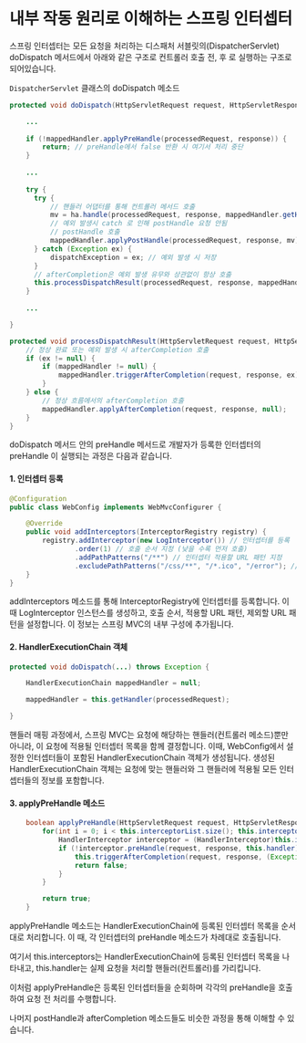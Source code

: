# 내부 작동 원리로 이해하는 스프링 인터셉터

스프링 인터셉터는 모든 요청을 처리하는 디스패처 서블릿의(DispatcherServlet) doDispatch 메서드에서 아래와 같은 구조로 컨트롤러 호출 전, 후 로 실행하는 구조로 되어있습니다.

`DispatcherServlet` 클래스의 doDispatch 메소드
```java
protected void doDispatch(HttpServletRequest request, HttpServletResponse response) throws Exception {

    ...
    
    if (!mappedHandler.applyPreHandle(processedRequest, response)) {
        return; // preHandle에서 false 반환 시 여기서 처리 중단
    }
    
    ...
    
    try {
      try {
          // 핸들러 어댑터를 통해 컨트롤러 메서드 호출
          mv = ha.handle(processedRequest, response, mappedHandler.getHandler());
          // 예외 발생시 catch 로 인해 postHandle 요청 안됨
          // postHandle 호출
          mappedHandler.applyPostHandle(processedRequest, response, mv); 
      } catch (Exception ex) {
          dispatchException = ex; // 예외 발생 시 저장
      }
      // afterCompletion은 예외 발생 유무와 상관없이 항상 호출
      this.processDispatchResult(processedRequest, response, mappedHandler, mv, dispatchException);
    }
    
    ...

}

protected void processDispatchResult(HttpServletRequest request, HttpServletResponse response, HandlerExecutionChain mappedHandler, ModelAndView mv, Exception ex) throws Exception {
    // 정상 완료 또는 예외 발생 시 afterCompletion 호출
    if (ex != null) {
        if (mappedHandler != null) {
            mappedHandler.triggerAfterCompletion(request, response, ex);
        }
    } else {
        // 정상 흐름에서의 afterCompletion 호출
        mappedHandler.applyAfterCompletion(request, response, null);
    }
}
```

doDispatch 메서드 안의  preHandle 메서드로 개발자가 등록한 인터셉터의 preHandle 이 실행되는 과정은 다음과 같습니다.

#### 1. 인터셉터 등록

```java
@Configuration
public class WebConfig implements WebMvcConfigurer {

    @Override
    public void addInterceptors(InterceptorRegistry registry) {
        registry.addInterceptor(new LogInterceptor()) // 인터셉터를 등록
                .order(1) // 호출 순서 지정 (낮을 수록 먼저 호출)
                .addPathPatterns("/**") // 인터셉터 적용할 URL 패턴 지정
                .excludePathPatterns("/css/**", "/*.ico", "/error"); // 인터셉터에서제외할 패턴 지정
    }
}
```

addInterceptors 메소드를 통해 InterceptorRegistry에 인터셉터를 등록합니다. 이때 LogInterceptor 인스턴스를 생성하고, 호출 순서, 적용할 URL 패턴, 제외할 URL 패턴을 설정합니다. 이 정보는 스프링 MVC의 내부 구성에 추가됩니다.

#### 2. HandlerExecutionChain 객체

```java
protected void doDispatch(...) throws Exception {

    HandlerExecutionChain mappedHandler = null;

    mappedHandler = this.getHandler(processedRequest);

}
```

핸들러 매핑 과정에서, 스프링 MVC는 요청에 해당하는 핸들러(컨트롤러 메소드)뿐만 아니라, 이 요청에 적용될 인터셉터 목록을 함께 결정합니다. 이때, WebConfig에서 설정한 인터셉터들이 포함된 HandlerExecutionChain 객체가 생성됩니다. 생성된 HandlerExecutionChain 객체는 요청에 맞는 핸들러와 그 핸들러에 적용될 모든 인터셉터들의 정보를 포함합니다.


#### 3. applyPreHandle 메소드

```java
    boolean applyPreHandle(HttpServletRequest request, HttpServletResponse response) throws Exception {
        for(int i = 0; i < this.interceptorList.size(); this.interceptorIndex = i++) {
            HandlerInterceptor interceptor = (HandlerInterceptor)this.interceptorList.get(i);
            if (!interceptor.preHandle(request, response, this.handler)) {
                this.triggerAfterCompletion(request, response, (Exception)null);
                return false;
            }
        }

        return true;
    }
```

applyPreHandle 메소드는 HandlerExecutionChain에 등록된 인터셉터 목록을 순서대로 처리합니다. 이 때, 각 인터셉터의 preHandle 메소드가 차례대로 호출됩니다.

여기서 this.interceptors는 HandlerExecutionChain에 등록된 인터셉터 목록을 나타내고, this.handler는 실제 요청을 처리할 핸들러(컨트롤러)를 가리킵니다. 

이처럼 applyPreHandle은 등록된 인터셉터들을 순회하며 각각의 preHandle을 호출하여 요청 전 처리를 수행합니다.

 나머지 postHandle과 afterCompletion 메소드들도 비슷한 과정을 통해 이해할 수 있습니다. 